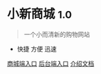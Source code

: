 # 小新商城 <small>1.0</small>

> 一个小而清新的购物网站

- 快捷 方便 迅速

[商城端入口](https://xxshop.bielai.top/)
[后台端入口](https://xxshop.admin.bielai.top/)
[介绍文档](#概述)
